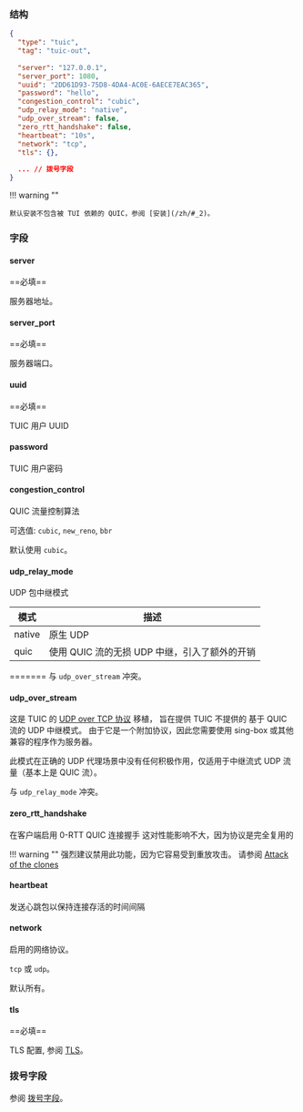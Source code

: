 ### 结构

```json
{
  "type": "tuic",
  "tag": "tuic-out",
  
  "server": "127.0.0.1",
  "server_port": 1080,
  "uuid": "2DD61D93-75D8-4DA4-AC0E-6AECE7EAC365",
  "password": "hello",
  "congestion_control": "cubic",
  "udp_relay_mode": "native",
  "udp_over_stream": false,
  "zero_rtt_handshake": false,
  "heartbeat": "10s",
  "network": "tcp",
  "tls": {},
  
  ... // 拨号字段
}
```

!!! warning ""

    默认安装不包含被 TUI 依赖的 QUIC，参阅 [安装](/zh/#_2)。

### 字段

#### server

==必填==

服务器地址。

#### server_port

==必填==

服务器端口。

#### uuid

==必填==

TUIC 用户 UUID

#### password

TUIC 用户密码

#### congestion_control

QUIC 流量控制算法

可选值: `cubic`, `new_reno`, `bbr`

默认使用 `cubic`。

#### udp_relay_mode

UDP 包中继模式

| 模式     | 描述                           |
|--------|------------------------------|
| native | 原生 UDP                       |
| quic   | 使用 QUIC 流的无损 UDP 中继，引入了额外的开销 |

=======
与 `udp_over_stream` 冲突。

#### udp_over_stream

这是 TUIC 的 [UDP over TCP 协议](/configuration/shared/udp-over-tcp) 移植， 旨在提供 TUIC 不提供的 基于 QUIC 流的 UDP 中继模式。 由于它是一个附加协议，因此您需要使用 sing-box 或其他兼容的程序作为服务器。

此模式在正确的 UDP 代理场景中没有任何积极作用，仅适用于中继流式 UDP 流量（基本上是 QUIC 流）。

与 `udp_relay_mode` 冲突。

#### zero_rtt_handshake

在客户端启用 0-RTT QUIC 连接握手
这对性能影响不大，因为协议是完全复用的

!!! warning ""
强烈建议禁用此功能，因为它容易受到重放攻击。
请参阅 [Attack of the clones](https://blog.cloudflare.com/even-faster-connection-establishment-with-quic-0-rtt-resumption/#attack-of-the-clones)

#### heartbeat

发送心跳包以保持连接存活的时间间隔

#### network

启用的网络协议。

`tcp` 或 `udp`。

默认所有。

#### tls

==必填==

TLS 配置, 参阅 [TLS](/zh/configuration/shared/tls/#outbound)。

### 拨号字段

参阅 [拨号字段](/zh/configuration/shared/dial/)。
